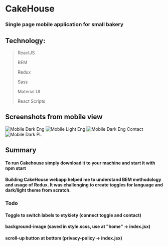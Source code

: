 # CakeHouse 
### Single page mobile application for small bakery
## Technology: 
> ReactJS
>
> BEM
>
> Redux
>
> Sass
>
> Material UI
>
> React Scripts


## Screenshots from mobile view
![Mobile Dark Eng](IMG/../public/IMG/DarkEng.png)
![Mobile Light Eng](IMG/../public/IMG/LightEng.png)
![Mobile Dark Eng Contact](IMG/../public/IMG/DarkEngContact.png)
![Mobile Dark PL](IMG/../public/IMG/DarkPl.png)

## Summary

#### To run Cakehouse simply download it to your machine and start it with **npm start**

#### Building CakeHouse webapp helped me to understand BEM methodology and usage of Redux. It was challenging to create toggles for language and dark/light theme from scratch.

### Todo

#### Toggle to switch labels to etykiety (connect toggle and contact)

#### background-image (saved in style.scss, use at "home" -> index.jsx)

#### scroll-up button at bottom (privacy-policy -> index.jsx)

####
